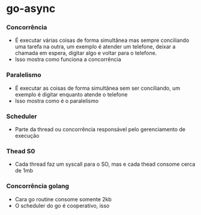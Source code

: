 # go-async

### Concorrência
- É executar várias coisas de forma simultânea mas sempre conciliando uma tarefa na outra, um exemplo é atender um telefone, deixar a chamada em espera, digitar algo e voltar para o telefone.
- Isso mostra como funciona a concorrência
### Paralelismo
- É executar as coisas de forma simultânea sem ser conciliando, um exemplo é digitar enquanto atende o telefone
- Isso mostra como é o paralelismo

### Scheduler
- Parte da thread ou concorrência responsável pelo gerenciamento de execução 

### Thead S0
- Cada thread faz um syscall para o SO, mas e cada thead consome cerca de 1mb 
### Concorrência golang
- Cara go routine consome somente 2kb
- O scheduler do go é cooperativo, isso 